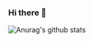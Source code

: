 ### Hi there 👋
![Anurag's github stats](https://github-readme-stats.vercel.app/api?username=Dev-Dori&show_icons=true&theme=dark)
<!--
**Dev-Dori/Dev-Dori** is a ✨ _special_ ✨ repository because its `README.md` (this file) appears on your GitHub profile.

Here are some ideas to get you started:

- 🔭 I’m currently working on ...
- 🌱 I’m currently learning ...
- 👯 I’m looking to collaborate on ...
- 🤔 I’m looking for help with ...
- 💬 Ask me about ...
- 📫 How to reach me: ...
- 😄 Pronouns: ...
- ⚡ Fun fact: ...
radical
-->

